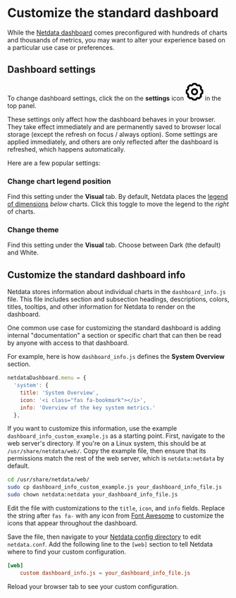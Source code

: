<!--
title: "Customize the standard dashboard"
description: >-
    "Netdata's preconfigured dashboard offers many customization options, such as choosing when 
    charts are updated, your preferred theme, and custom text to document processes, and more."
type: "how-to"
custom_edit_url: "https://github.com/netdata/netdata/blob/master/docs/dashboard/customize.md"
sidebar_label: "Customize the standard dashboard"
learn_status: "Published"
learn_topic_type: "Tasks"
learn_rel_path: "Operations"
-->

# Customize the standard dashboard

While the [Netdata dashboard](https://github.com/netdata/netdata/blob/master/docs/dashboard/how-dashboard-works.md) comes preconfigured with hundreds of charts and
thousands of metrics, you may want to alter your experience based on a particular use case or preferences.

## Dashboard settings

To change dashboard settings, click the on the **settings** icon 
![Import icon](https://raw.githubusercontent.com/netdata/netdata-ui/98e31799c1ec0983f433537ff16d2ac2b0d994aa/src/components/icon/assets/gear.svg)
in the top panel.

These settings only affect how the dashboard behaves in your browser. They take effect immediately and are permanently
saved to browser local storage (except the refresh on focus / always option). Some settings are applied immediately, and
others are only reflected after the dashboard is refreshed, which happens automatically.

Here are a few popular settings:

### Change chart legend position

Find this setting under the **Visual** tab. By default, Netdata places the 
[legend of dimensions](https://github.com/netdata/netdata/blob/master/docs/dashboard/dimensions-contexts-families.md#dimension) _below_ charts. 
Click this toggle to move the legend to the _right_ of charts.


### Change theme

Find this setting under the **Visual** tab. Choose between Dark (the default) and White.

## Customize the standard dashboard info

Netdata stores information about individual charts in the `dashboard_info.js` file. This file includes section and
subsection headings, descriptions, colors, titles, tooltips, and other information for Netdata to render on the
dashboard.

One common use case for customizing the standard dashboard is adding internal "documentation" a section or specific
chart that can then be read by anyone with access to that dashboard.

For example, here is how `dashboard_info.js` defines the **System Overview** section.

```javascript
netdataDashboard.menu = {
  'system': {
    title: 'System Overview',
    icon: '<i class="fas fa-bookmark"></i>',
    info: 'Overview of the key system metrics.'
  },
```

If you want to customize this information, use the example `dashboard_info_custom_example.js` as a starting point.
First, navigate to the web server's directory. If you're on a Linux system, this should be at `/usr/share/netdata/web/`.
Copy the example file, then ensure that its permissions match the rest of the web server, which is `netdata:netdata` by
default.

```bash
cd /usr/share/netdata/web/
sudo cp dashboard_info_custom_example.js your_dashboard_info_file.js
sudo chown netdata:netdata your_dashboard_info_file.js
```

Edit the file with customizations to the `title`, `icon`, and `info` fields. Replace the string after `fas fa-` with any
icon from [Font Awesome](https://fontawesome.com/cheatsheet) to customize the icons that appear throughout the
dashboard.

Save the file, then navigate to your [Netdata config directory](https://github.com/netdata/netdata/blob/master/docs/configure/nodes.md) to edit `netdata.conf`. Add
the following line to the `[web]` section to tell Netdata where to find your custom configuration.

```conf
[web]
    custom dashboard_info.js = your_dashboard_info_file.js
```

Reload your browser tab to see your custom configuration.
